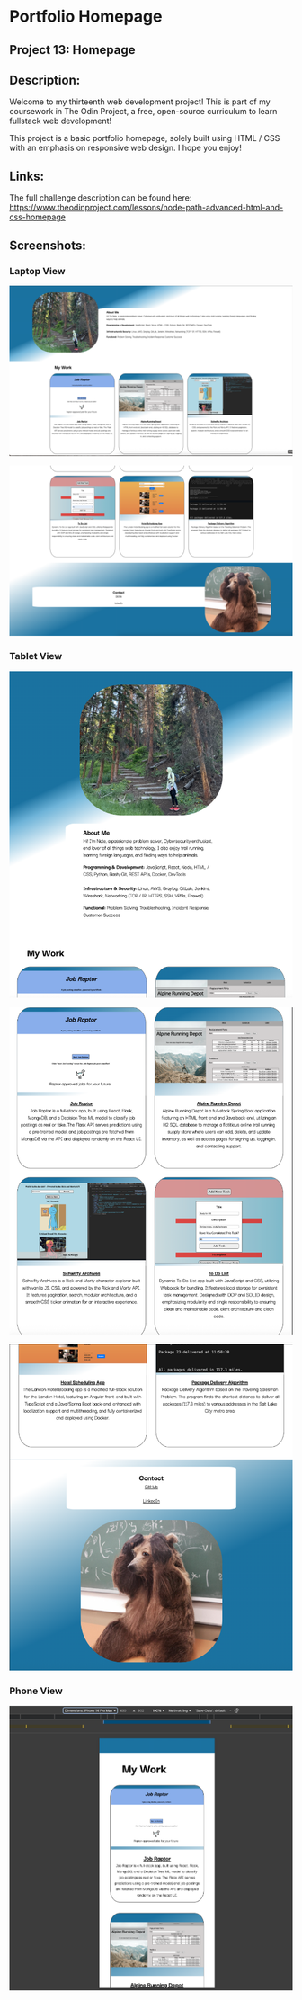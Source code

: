 # Portfolio Homepage
## Project 13: Homepage

## Description: 
Welcome to my thirteenth web development project! This is part of my coursework in The Odin Project, a free, open-source curriculum to learn fullstack web development! 

This project is a basic portfolio homepage, solely built using HTML / CSS with an emphasis on responsive web design. I hope you enjoy! 

## Links:
The full challenge description can be found here: https://www.theodinproject.com/lessons/node-path-advanced-html-and-css-homepage

## Screenshots: 
### Laptop View

![Laptop View](images/laptop-view.png)

![Laptop View](images/laptop-view2.png)

### Tablet View

![Tablet View](images/tablet-view.png)

![Tablet View](images/tablet-view2.png)

![Tablet View](images/tablet-view3.png)

### Phone View

![Phone View](images/phone-view.png)

